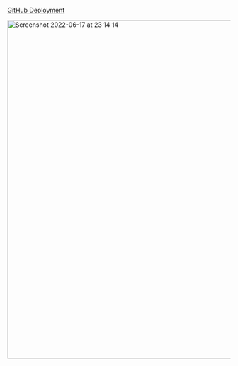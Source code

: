 <a href="https://Dora-ApplePie.github.io/note-with-tags">GitHub Deployment</a>

<img width="765" alt="Screenshot 2022-06-17 at 23 14 14" src="https://user-images.githubusercontent.com/64865674/174395297-dcb6c32c-ad3e-44fe-ac71-3e3e4a1a7092.png">
